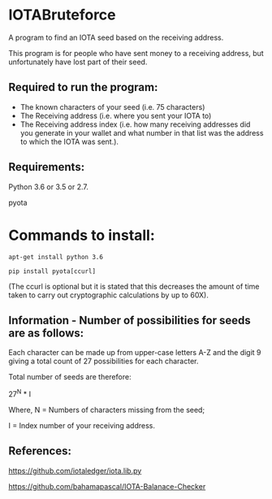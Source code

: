 # IOTABruteforce

A program to find an IOTA seed based on the receiving address. 

This program is for people who have sent money to a receiving address, but unfortunately have lost part of their seed. 

## Required to run the program:

- The known characters of your seed (i.e. 75 characters) 
- The Receiving address (i.e. where you sent your IOTA to)
- The Receiving address index (i.e. how many receiving addresses did you generate in your wallet and what number in that list was the address to which the IOTA was sent.). 


## Requirements: 
Python 3.6 or 3.5 or 2.7.

pyota 

# Commands to install:
```
apt-get install python 3.6 
```
```
pip install pyota[ccurl] 
```
(The ccurl is optional but it is stated that this decreases the amount of time taken to carry out cryptographic calculations by up to 60X). 

## Information - Number of possibilities for seeds are as follows: 

Each character can be made up from upper-case letters A-Z and the digit 9 giving a total count of 27 possibilities for each character. 

Total number of seeds are therefore:

27<sup>N</sup> * I

Where, N = Numbers of characters missing from the seed;

I = Index number of your receiving address. 


## References: 


https://github.com/iotaledger/iota.lib.py

https://github.com/bahamapascal/IOTA-Balanace-Checker

